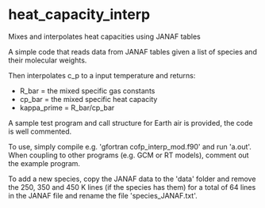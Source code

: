 # heat_capacity_interp
Mixes and interpolates heat capacities using JANAF tables

A simple code that reads data from JANAF tables given a list of species and their molecular weights.

Then interpolates c_p to a input temperature and returns:
  - R_bar = the mixed specific gas constants
  - cp_bar = the mixed specific heat capacity
  - kappa_prime = R_bar/cp_bar

A sample test program and call structure for Earth air is provided, the code is well commented.

To use, simply compile e.g. 'gfortran cofp_interp_mod.f90' and run 'a.out'.
When coupling to other programs (e.g. GCM or RT models), comment out the example program.

To add a new species, copy the JANAF data to the 'data' folder and remove the 250, 350 and 450 K lines (if the species has them)
for a total of 64 lines in the JANAF file and rename the file 'species_JANAF.txt'.
